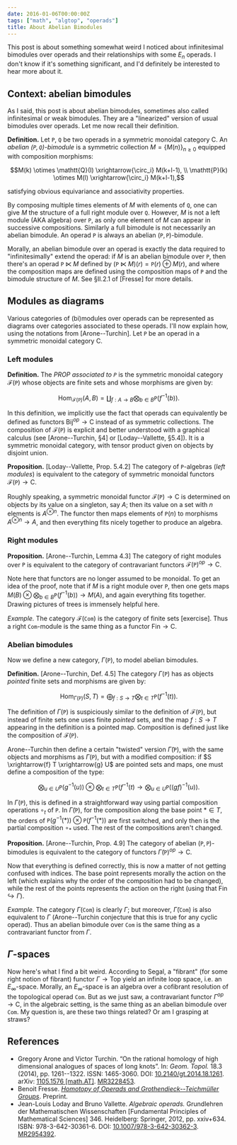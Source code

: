 ```yaml
---
date: 2016-01-06T00:00:00Z
tags: ["math", "algtop", "operads"]
title: About Abelian Bimodules
---
```


This post is about something somewhat weird I noticed about infinitesimal bimodules over operads and their relationships with some $E_n$ operads. I don't know if it's something significant, and I'd definitely be interested to hear more about it.


## Context: abelian bimodules

As I said, this post is about abelian bimodules, sometimes also called infinitesimal or weak bimodules. They are a "linearized" version of usual bimodules over operads. Let me now recall their definition.

**Definition.** Let $\mathtt{P}$, $\mathtt{Q}$ be two operads in a symmetric monoidal category $\mathsf{C}$. An _abelian $(\mathtt{P}, \mathtt{Q})$-bimodule_ is a symmetric collection $M = \{ M(n) \}_{n \ge 0}$ equipped with composition morphisms:

$$M(k) \otimes \mathtt{Q}(l) \xrightarrow{\circ_i} M(k+l-1), \\ \mathtt{P}(k) \otimes M(l) \xrightarrow{\circ_i} M(k+l-1),$$

satisfying obvious equivariance and associativity properties.

By composing multiple times elements of $M$ with elements of $\mathtt{Q}$, one can give $M$ the structure of a full right module over $\mathtt{Q}$. However, $M$ is not a left module (AKA algebra) over $\mathtt{P}$, as only one element of $M$ can appear in successive compositions. Similarly a full bimodule is not necessarily an abelian bimodule. An operad $\mathtt{P}$ is always an abelian $(\mathtt{P}, \mathtt{P})$-bimodule.

Morally, an abelian bimodule over an operad is exactly the data required to "infinitesimally" extend the operad: if $M$ is an abelian bimodule over $\mathtt{P}$, then there's an operad $\mathtt{P} \ltimes M$ defined by $(\mathtt{P} \ltimes M)(r) = \mathtt{P}(r) \oplus M(r)$, and where the composition maps are defined using the composition maps of $\mathtt{P}$ and the bimodule structure of $M$. See §II.2.1 of [Fresse] for more details.

## Modules as diagrams

Various categories of (bi)modules over operads can be represented as diagrams over categories associated to these operads. I'll now explain how, using the notations from [Arone--Turchin]. Let $\mathtt{P}$ be an operad in a symmetric monoidal category $\mathsf{C}$.

### Left modules

**Definition.** The _PROP associated to $\mathtt{P}$_ is the symmetric monoidal category $\mathcal{F}(\mathtt{P})$ whose objects are finite sets and whose morphisms are given by:

$$\operatorname{Hom}_{\mathcal{F}(\mathtt{P})}(A,B) = \coprod_{f : A \to B} \bigotimes_{b \in B} \mathtt{P}(f^{-1}(b)).$$

In this definition, we implicitly use the fact that operads can equivalently be defined as functors $\mathsf{Bij}^{op} \to \mathsf{C}$ instead of as symmetric collections. The composition of $\mathcal{F}(\mathtt{P})$ is explicit and better understood with a graphical calculus (see [Arone--Turchin, §4] or [Loday--Vallette, §5.4]). It is a symmetric monoidal category, with tensor product given on objects by disjoint union.

**Proposition.** [Loday--Vallette, Prop. 5.4.2] The category of $\mathtt{P}$-algebras (_left modules_) is equivalent to the category of symmetric monoidal functors $\mathcal{F}(\mathtt{P}) \to \mathsf{C}$.

Roughly speaking, a symmetric monoidal functor $\mathcal{F}(\mathtt{P}) \to \mathsf{C}$ is determined on objects by its value on a singleton, say $A$; then its value on a set with $n$ elements is $A^{\otimes n}$. The functor then maps elements of $\mathtt{P}(n)$ to morphisms $A^{\otimes n} \to A$, and then everything fits nicely together to produce an algebra.

### Right modules

**Proposition.** [Arone--Turchin, Lemma 4.3] The category of right modules over $\mathtt{P}$ is equivalent to the category of contravariant functors $\mathcal{F}(\mathtt{P})^{op} \to \mathsf{C}$.

Note here that functors are no longer assumed to be monoidal. To get an idea of the proof, note that if $M$ is a right module over $\mathtt{P}$, then one gets maps $M(B) \otimes \bigotimes_{b \in B} \mathtt{P}(f^{-1}(b)) \to M(A)$, and again everything fits together. Drawing pictures of trees is immensely helpful here.

_Example._ The category $\mathcal{F}(\mathtt{Com})$ is the category of finite sets [exercise]. Thus a right $\mathtt{Com}$-module is the same thing as a functor $\mathsf{Fin} \to \mathsf{C}$.

### Abelian bimodules

Now we define a new category, $\Gamma(\mathtt{P})$, to model abelian bimodules.

**Definition.** [Arone--Turchin, Def. 4.5] The category $\Gamma(\mathtt{P})$ has as objects _pointed_ finite sets and morphisms are given by:

$$\operatorname{Hom}_{\Gamma(\mathtt{P})}(S, T) = \bigoplus_{f : S \to T} \bigotimes_{t \in T} \mathtt{P}(f^{-1}(t)).$$

The definition of $\Gamma(\mathtt{P})$ is suspiciously similar to the definition of $\mathcal{F}(\mathtt{P})$, but instead of finite sets one uses finite _pointed_ sets, and the map $f : S \to T$ appearing in the definition is a pointed map. Composition is defined just like the composition of $\mathcal{F}(\mathtt{P})$.

Arone--Turchin then define a certain "twisted" version $\tilde{\Gamma}(\mathtt{P})$, with the same objects and morphisms as $\Gamma(\mathtt{P})$, but with a modified composition: if $S \xrightarrow{f} T \xrightarrow{g} U$ are pointed sets and maps, one must define a composition of the type:

$$\bigotimes_{u \in U} \mathtt{P}(g^{-1}(u)) \otimes \bigotimes_{t \in T} \mathtt{P}(f^{-1}(t) \to \bigotimes_{u \in U} \mathtt{P}((gf)^{-1}(u)).$$

In $\Gamma(\mathtt{P})$, this is defined in a straightforward way using partial composition operations $\circ_t$ of $\mathtt{P}$. In $\tilde{\Gamma}(\mathtt{P})$, for the composition along the base point $* \in T$, the orders of $\mathtt{P}(g^{-1}(*)) \otimes \mathtt{P}(f^{-1}(*))$ are first switched, and only then is the partial composition $\circ_*$ used. The rest of the compositions aren't changed.

**Proposition.** [Arone--Turchin, Prop. 4.9] The category of abelian $(\mathtt{P}, \mathtt{P})$-bimodules is equivalent to the category of functors $\tilde{\Gamma}(\mathtt{P})^{op} \to \mathsf{C}$.

Now that everything is defined correctly, this is now a matter of not getting confused with indices. The base point represents morally the action on the left (which explains why the order of the composition had to be changed), while the rest of the points represents the action on the right (using that $\mathsf{Fin} \hookrightarrow \Gamma$).

_Example._ The category $\Gamma(\mathtt{Com})$ is clearly $\Gamma$; but moreover, $\tilde{\Gamma}(\mathtt{Com})$ is also equivalent to $\Gamma$ (Arone--Turchin conjecture that this is true for any cyclic operad). Thus an abelian bimodule over $\mathtt{Com}$ is the same thing as a contravariant functor from $\Gamma$.

## $\Gamma$-spaces

Now here's what I find a bit weird. According to Segal, a "fibrant" (for some right notion of fibrant) functor $\Gamma \to \mathsf{Top}$ yield an infinite loop space, i.e. an $E_\infty$-space. Morally, an $E_\infty$-space is an algebra over a cofibrant resolution of the topological operad $\mathtt{Com}$. But as we just saw, a contravariant functor $\Gamma^{op} \to \mathsf{C}$, in the algebraic setting, is the same thing as an abelian bimodule over $\mathtt{Com}$. My question is, are these two things related? Or am I grasping at straws?

## References

- Gregory Arone and Victor Turchin. “On the rational homology of high dimensional analogues of spaces of long knots”. In: _Geom. Topol._ 18.3 (2014), pp. 1261--1322. ISSN: 1465-3060. DOI: [10.2140/gt.2014.18.1261](http://dx.doi.org/10.2140/gt.2014.18.1261). arXiv: [1105.1576 [math.AT]](http://arxiv.org/abs/1105.1576). [MR3228453](http://www.ams.org/mathscinet-getitem?mr=3228453).
- Benoit Fresse. [_Homotopy of Operads and Grothendieck--Teichmüller Groups_](http://math.univ-lille1.fr/~fresse/OperadHomotopyBook/). Preprint.
- Jean-Louis Loday and Bruno Vallette. _Algebraic operads._ Grundlehren der Mathematischen Wissenschaften [Fundamental Principles of Mathematical Sciences] 346. Heidelberg: Springer, 2012, pp. xxiv+634. ISBN: 978-3-642-30361-6. DOI: [10.1007/978-3-642-30362-3](http://dx.doi.org/10.1007/978-3-642-30362-3). [MR2954392](http://www.ams.org/mathscinet-getitem?mr=2954392).
